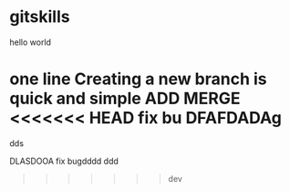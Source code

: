 # gitskills
hello world

one line
Creating a new branch is quick and simple
ADD MERGE
<<<<<<< HEAD
fix bu
DFAFDADAg
=======
dds

DLASDOOA
fix bugdddd
ddd
>>>>>>> dev
